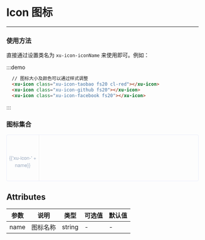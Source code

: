 # Icon 图标
<!-- {.md} -->

---
<!-- {.md} -->

### 使用方法
<!-- {.md} -->

直接通过<!-- {.md} -->设置类名为 `xu-icon-iconName` 来使用即可。例如：

<div class="demo-block">
  <xu-icon class="xu-icon-taobao fs20 cl-red"></xu-icon>
  <xu-icon class="xu-icon-github fs20"></xu-icon>
  <xu-icon class="xu-icon-facebook fs20"></xu-icon>
</div>

:::demo
```html
  // 图标大小及颜色可以通过样式调整
  <xu-icon class="xu-icon-taobao fs20 cl-red"></xu-icon>
  <xu-icon class="xu-icon-github fs20"></xu-icon>
  <xu-icon class="xu-icon-facebook fs20"></xu-icon>

```
:::

### 图标集合
<!-- {.md} -->

<ul class="icon-list">
  <li v-for="name in $icon" :key="name">
    <span>
      <i :class="'xu-icon-' + name"></i>
      <span class="icon-name">{{'xu-icon-' + name}}</span>
    </span>
  </li>
</ul>

## Attributes
<!-- {.md} -->
| 参数      | 说明    | 类型      | 可选值       | 默认值   |
|---------- |-------- |---------- |-------------  |-------- |
| name     | 图标名称  | string  | -          |    -     |


<style lang="scss">
  .demo-icon .source > i {
    font-size: 24px;
    color: #8492a6;
    margin: 0 20px;
    font-size: 1.5em;
    vertical-align: middle;
  }
  
  .demo-icon .source > button {
    margin: 0 20px;
  }

  .icon-list {
    overflow: hidden;
    list-style: none;
    padding: 0;
    border: solid 1px #eaeefb;
    border-radius: 4px;
  }
  .icon-list li {
    float: left;
    width: 16.66%;
    text-align: center;
    height: 120px;
    line-height: 120px;
    color: #666;
    font-size: 13px;
    transition: color .15s linear;

    border-right: 1px solid #eee;
    border-bottom: 1px solid #eee;
    margin-right: -1px;
    margin-bottom: -1px;
    span {
      display: inline-block;
      line-height: normal;
      vertical-align: middle;
      font-family: 'Helvetica Neue',Helvetica,'PingFang SC','Hiragino Sans GB','Microsoft YaHei',SimSun,sans-serif;
      color: #99a9bf;
    }
    i {
      display: block;
      font-size: 32px;
      margin-bottom: 15px;
      color: #3f536e;
    }
    &:hover {
      color: rgb(92, 182, 255);
    }
  }
</style>
